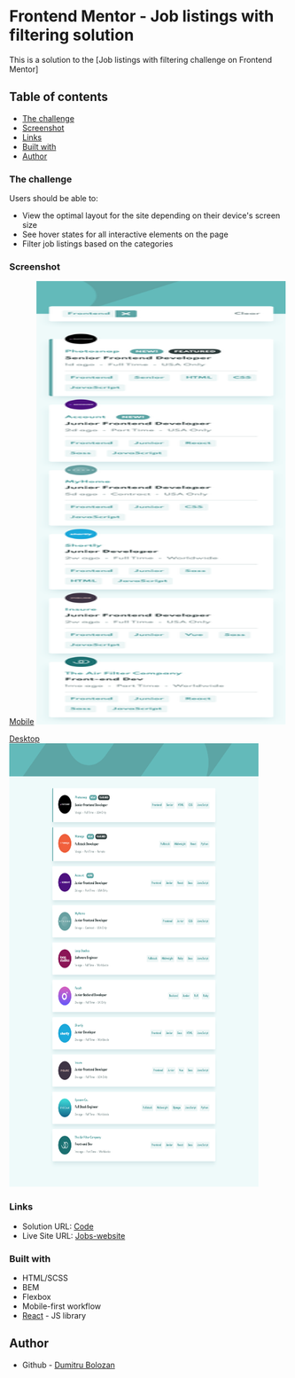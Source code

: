 # Frontend Mentor - Job listings with filtering solution

This is a solution to the [Job listings with filtering challenge on Frontend Mentor]
## Table of contents

- [The challenge](#the-challenge)
- [Screenshot](#screenshot)
- [Links](#links)
- [Built with](#built-with)
- [Author](#author)
### The challenge

Users should be able to:

- View the optimal layout for the site depending on their device's screen size
- See hover states for all interactive elements on the page
- Filter job listings based on the categories

### Screenshot
[Mobile]()
<img src="./mobile_view.png" width="450" height="800"/>

[Desktop]()
<img src="./pc_view.png" width="450" height="800"/>
### Links

- Solution URL: [Code](https://github.com/d1bolozan/jobs-website)
- Live Site URL: [Jobs-website](https://jobs-website-dusky.vercel.app/)

### Built with

- HTML/SCSS
- BEM
- Flexbox
- Mobile-first workflow
- [React](https://reactjs.org/) - JS library

## Author

- Github - [Dumitru Bolozan](https://github.com/d1bolozan)
